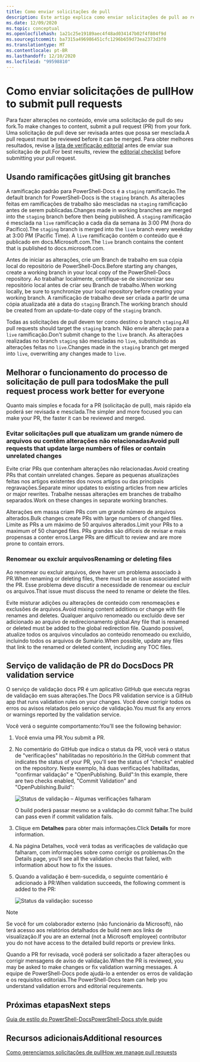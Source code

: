 ```yaml
---
title: Como enviar solicitações de pull
description: Este artigo explica como enviar solicitações de pull ao repositório do PowerShell-Docs.
ms.date: 12/09/2020
ms.topic: conceptual
ms.openlocfilehash: 1a21c25e19189aec4f48ad034147b02f4f804f9d
ms.sourcegitcommit: ba7315a496986451cfc1296b659d73ea2373d3f0
ms.translationtype: MT
ms.contentlocale: pt-BR
ms.lasthandoff: 12/10/2020
ms.locfileid: "99598810"
---
```

# <a name="how-to-submit-pull-requests"></a><span data-ttu-id="60235-103">Como enviar solicitações de pull</span><span class="sxs-lookup"><span data-stu-id="60235-103">How to submit pull requests</span></span>

<span data-ttu-id="60235-104">Para fazer alterações no conteúdo, envie uma solicitação de pull do seu fork.</span><span class="sxs-lookup"><span data-stu-id="60235-104">To make changes to content, submit a pull request (PR) from your fork.</span></span> <span data-ttu-id="60235-105">Uma solicitação de pull deve ser revisada antes que possa ser mesclada.</span><span class="sxs-lookup"><span data-stu-id="60235-105">A pull request must be reviewed before it can be merged.</span></span> <span data-ttu-id="60235-106">Para obter melhores resultados, revise a [lista de verificação editorial](editorial-checklist.md) antes de enviar sua solicitação de pull.</span><span class="sxs-lookup"><span data-stu-id="60235-106">For best results, review the [editorial checklist](editorial-checklist.md) before submitting your pull request.</span></span>

## <a name="using-git-branches"></a><span data-ttu-id="60235-107">Usando ramificações git</span><span class="sxs-lookup"><span data-stu-id="60235-107">Using git branches</span></span>

<span data-ttu-id="60235-108">A ramificação padrão para PowerShell-Docs é a `staging` ramificação.</span><span class="sxs-lookup"><span data-stu-id="60235-108">The default branch for PowerShell-Docs is the `staging` branch.</span></span> <span data-ttu-id="60235-109">As alterações feitas em ramificações de trabalho são mescladas na `staging` ramificação antes de serem publicadas.</span><span class="sxs-lookup"><span data-stu-id="60235-109">Changes made in working branches are merged into the `staging` branch before then being published.</span></span> <span data-ttu-id="60235-110">A `staging` ramificação é mesclada na `live` ramificação a cada dia da semana às 3:00 PM (hora do Pacífico).</span><span class="sxs-lookup"><span data-stu-id="60235-110">The `staging` branch is merged into the `live` branch every weekday at 3:00 PM (Pacific Time).</span></span> <span data-ttu-id="60235-111">A `live` ramificação contém o conteúdo que é publicado em docs.Microsoft.com.</span><span class="sxs-lookup"><span data-stu-id="60235-111">The `live` branch contains the content that is published to docs.microsoft.com.</span></span>

<span data-ttu-id="60235-112">Antes de iniciar as alterações, crie um Branch de trabalho em sua cópia local do repositório de PowerShell-Docs.</span><span class="sxs-lookup"><span data-stu-id="60235-112">Before starting any changes, create a working branch in your local copy of the PowerShell-Docs repository.</span></span> <span data-ttu-id="60235-113">Ao trabalhar localmente, certifique-se de sincronizar seu repositório local antes de criar seu Branch de trabalho.</span><span class="sxs-lookup"><span data-stu-id="60235-113">When working locally, be sure to synchronize your local repository before creating your working branch.</span></span> <span data-ttu-id="60235-114">A ramificação de trabalho deve ser criada a partir de uma cópia atualizada até a data do `staging` Branch.</span><span class="sxs-lookup"><span data-stu-id="60235-114">The working branch should be created from an update-to-date copy of the `staging` branch.</span></span>

<span data-ttu-id="60235-115">Todas as solicitações de pull devem ter como destino o branch `staging`.</span><span class="sxs-lookup"><span data-stu-id="60235-115">All pull requests should target the `staging` branch.</span></span> <span data-ttu-id="60235-116">Não envie alteração para a `live` ramificação.</span><span class="sxs-lookup"><span data-stu-id="60235-116">Don't submit change to the `live` branch.</span></span>
<span data-ttu-id="60235-117">As alterações realizadas no branch `staging` são mescladas no `live`, substituindo as alterações feitas no `live`.</span><span class="sxs-lookup"><span data-stu-id="60235-117">Changes made in the `staging` branch get merged into `live`, overwriting any changes made to `live`.</span></span>

## <a name="make-the-pull-request-process-work-better-for-everyone"></a><span data-ttu-id="60235-118">Melhorar o funcionamento do processo de solicitação de pull para todos</span><span class="sxs-lookup"><span data-stu-id="60235-118">Make the pull request process work better for everyone</span></span>

<span data-ttu-id="60235-119">Quanto mais simples e focada for a PR (solicitação de pull), mais rápido ela poderá ser revisada e mesclada.</span><span class="sxs-lookup"><span data-stu-id="60235-119">The simpler and more focused you can make your PR, the faster it can be reviewed and merged.</span></span>

### <a name="avoid-pull-requests-that-update-large-numbers-of-files-or-contain-unrelated-changes"></a><span data-ttu-id="60235-120">Evitar solicitações pull que atualizam um grande número de arquivos ou contêm alterações não relacionadas</span><span class="sxs-lookup"><span data-stu-id="60235-120">Avoid pull requests that update large numbers of files or contain unrelated changes</span></span>

<span data-ttu-id="60235-121">Evite criar PRs que contenham alterações não relacionadas.</span><span class="sxs-lookup"><span data-stu-id="60235-121">Avoid creating PRs that contain unrelated changes.</span></span> <span data-ttu-id="60235-122">Separe as pequenas atualizações feitas nos artigos existentes dos novos artigos ou das principais regravações.</span><span class="sxs-lookup"><span data-stu-id="60235-122">Separate minor updates to existing articles from new articles or major rewrites.</span></span> <span data-ttu-id="60235-123">Trabalhe nessas alterações em branches de trabalho separados.</span><span class="sxs-lookup"><span data-stu-id="60235-123">Work on these changes in separate working branches.</span></span>

<span data-ttu-id="60235-124">Alterações em massa criam PRs com um grande número de arquivos alterados.</span><span class="sxs-lookup"><span data-stu-id="60235-124">Bulk changes create PRs with large numbers of changed files.</span></span> <span data-ttu-id="60235-125">Limite as PRs a um máximo de 50 arquivos alterados.</span><span class="sxs-lookup"><span data-stu-id="60235-125">Limit your PRs to a maximum of 50 changed files.</span></span> <span data-ttu-id="60235-126">PRs grandes são difíceis de revisar e mais propensas a conter erros.</span><span class="sxs-lookup"><span data-stu-id="60235-126">Large PRs are difficult to review and are more prone to contain errors.</span></span>

### <a name="renaming-or-deleting-files"></a><span data-ttu-id="60235-127">Renomear ou excluir arquivos</span><span class="sxs-lookup"><span data-stu-id="60235-127">Renaming or deleting files</span></span>

<span data-ttu-id="60235-128">Ao renomear ou excluir arquivos, deve haver um problema associado à PR.</span><span class="sxs-lookup"><span data-stu-id="60235-128">When renaming or deleting files, there must be an issue associated with the PR.</span></span> <span data-ttu-id="60235-129">Esse problema deve discutir a necessidade de renomear ou excluir os arquivos.</span><span class="sxs-lookup"><span data-stu-id="60235-129">That issue must discuss the need to rename or delete the files.</span></span>

<span data-ttu-id="60235-130">Evite misturar adições ou alterações de conteúdo com renomeações e exclusões de arquivos.</span><span class="sxs-lookup"><span data-stu-id="60235-130">Avoid mixing content additions or change with file renames and deletes.</span></span> <span data-ttu-id="60235-131">Qualquer arquivo renomeado ou excluído deve ser adicionado ao arquivo de redirecionamento global.</span><span class="sxs-lookup"><span data-stu-id="60235-131">Any file that is renamed or deleted must be added to the global redirection file.</span></span> <span data-ttu-id="60235-132">Quando possível, atualize todos os arquivos vinculados ao conteúdo renomeado ou excluído, incluindo todos os arquivos de Sumário.</span><span class="sxs-lookup"><span data-stu-id="60235-132">When possible, update any files that link to the renamed or deleted content, including any TOC files.</span></span>

## <a name="docs-pr-validation-service"></a><span data-ttu-id="60235-133">Serviço de validação de PR do Docs</span><span class="sxs-lookup"><span data-stu-id="60235-133">Docs PR validation service</span></span>

<span data-ttu-id="60235-134">O serviço de validação docs PR é um aplicativo GitHub que executa regras de validação em suas alterações.</span><span class="sxs-lookup"><span data-stu-id="60235-134">The Docs PR validation service is a GitHub app that runs validation rules on your changes.</span></span> <span data-ttu-id="60235-135">Você deve corrigir todos os erros ou avisos relatados pelo serviço de validação.</span><span class="sxs-lookup"><span data-stu-id="60235-135">You must fix any errors or warnings reported by the validation service.</span></span>

<span data-ttu-id="60235-136">Você verá o seguinte comportamento:</span><span class="sxs-lookup"><span data-stu-id="60235-136">You'll see the following behavior:</span></span>

1. <span data-ttu-id="60235-137">Você envia uma PR.</span><span class="sxs-lookup"><span data-stu-id="60235-137">You submit a PR.</span></span>
1. <span data-ttu-id="60235-138">No comentário do GitHub que indica o status da PR, você verá o status de "verificações" habilitadas no repositório.</span><span class="sxs-lookup"><span data-stu-id="60235-138">In the GitHub comment that indicates the status of your PR, you'll see the status of "checks" enabled on the repository.</span></span> <span data-ttu-id="60235-139">Neste exemplo, há duas verificações habilitadas, "confirmar validação" e "OpenPublishing. Build":</span><span class="sxs-lookup"><span data-stu-id="60235-139">In this example, there are two checks enabled, "Commit Validation" and "OpenPublishing.Build":</span></span>

   ![Status de validação – Algumas verificações falharam](media/pull-requests/validation-failed.png)

   <span data-ttu-id="60235-141">O build poderá passar mesmo se a validação do commit falhar.</span><span class="sxs-lookup"><span data-stu-id="60235-141">The build can pass even if commit validation fails.</span></span>

1. <span data-ttu-id="60235-142">Clique em **Detalhes** para obter mais informações.</span><span class="sxs-lookup"><span data-stu-id="60235-142">Click **Details** for more information.</span></span>
1. <span data-ttu-id="60235-143">Na página Detalhes, você verá todas as verificações de validação que falharam, com informações sobre como corrigir os problemas.</span><span class="sxs-lookup"><span data-stu-id="60235-143">On the Details page, you'll see all the validation checks that failed, with information about how to fix the issues.</span></span>
1. <span data-ttu-id="60235-144">Quando a validação é bem-sucedida, o seguinte comentário é adicionado à PR:</span><span class="sxs-lookup"><span data-stu-id="60235-144">When validation succeeds, the following comment is added to the PR:</span></span>

   ![Status da validação: sucesso](media/pull-requests/build-validation.png)

> [!NOTE]
> <span data-ttu-id="60235-146">Se você for um colaborador externo (não funcionário da Microsoft), não terá acesso aos relatórios detalhados de build nem aos links de visualização.</span><span class="sxs-lookup"><span data-stu-id="60235-146">If you are an external (not a Microsoft employee) contributor you do not have access to the detailed build reports or preview links.</span></span>

<span data-ttu-id="60235-147">Quando a PR for revisada, você poderá ser solicitado a fazer alterações ou corrigir mensagens de aviso de validação.</span><span class="sxs-lookup"><span data-stu-id="60235-147">When the PR is reviewed, you may be asked to make changes or fix validation warning messages.</span></span> <span data-ttu-id="60235-148">A equipe de PowerShell-Docs pode ajudá-lo a entender os erros de validação e os requisitos editoriais.</span><span class="sxs-lookup"><span data-stu-id="60235-148">The PowerShell-Docs team can help you understand validation errors and editorial requirements.</span></span>

## <a name="next-steps"></a><span data-ttu-id="60235-149">Próximas etapas</span><span class="sxs-lookup"><span data-stu-id="60235-149">Next steps</span></span>

[<span data-ttu-id="60235-150">Guia de estilo do PowerShell-Docs</span><span class="sxs-lookup"><span data-stu-id="60235-150">PowerShell-Docs style guide</span></span>](powershell-style-guide.md)

## <a name="additional-resources"></a><span data-ttu-id="60235-151">Recursos adicionais</span><span class="sxs-lookup"><span data-stu-id="60235-151">Additional resources</span></span>

[<span data-ttu-id="60235-152">Como gerenciamos solicitações de pull</span><span class="sxs-lookup"><span data-stu-id="60235-152">How we manage pull requests</span></span>](managing-pull-requests.md)

<!--link refs-->
[fork]: /contribute/get-started-setup-local#fork-the-repository
